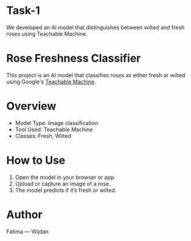 # Task-1
We developed an AI model that distinguishes between wilted and fresh roses using Teachable Machine.
#  Rose Freshness Classifier

This project is an AI model that classifies roses as either fresh or wilted using Google's [Teachable Machine](https://teachablemachine.withgoogle.com/).


# Overview

-  Model Type: Image classification
- Tool Used: Teachable Machine
- Classes: Fresh, Wilted



# How to Use

1. Open the model in your browser or app.
2. Upload or capture an image of a rose.
3. The model predicts if it’s fresh or wilted.


# Author

Fatima — Wijdan
